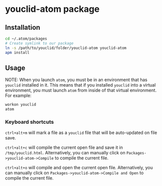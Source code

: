 # youclid-atom package

## Installation
```bash
cd ~/.atom/packages
# Create symlink to our package
ln -s /path/to/youclid/folder/youclid-atom youclid-atom
apm install
```

## Usage
NOTE: When you launch `atom`, you must be in an environment that has `youclid` installed in it.
This means that if you installed `youclid` into a virtual environment, you must launch `atom` from inside of that virtual environment.
For example:
```bash
workon youclid
atom
```

### Keyboard shortcuts
`ctrl+alt+m` will mark a file as a `youclid` file that will be auto-updated on file save.

`ctrl+alt+c` will compile the current open file and save it in `/tmp/youclid.html`.
Alternatively, you can manually click on `Packages->youclid-atom->Compile` to compile the current file.

`ctrl+alt+o` will compile and open the current open file.
Alternatively, you can manually click on `Packages->youclid-atom->Compile and Open` to compile the current file.
